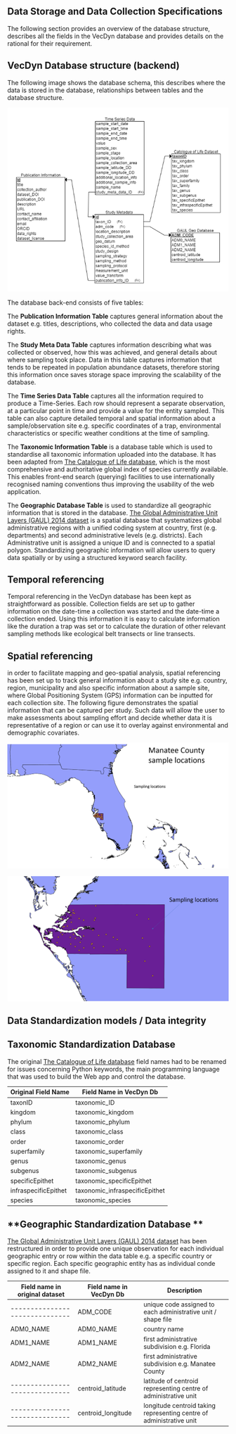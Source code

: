 ## Data Storage and Data Collection Specifications


The following section provides an overview of the database structure, describes all the fields in the VecDyn database and provides details on the rational for their requirement.

## VecDyn Database structure (backend)

The following image shows the database schema, this describes where the data is stored in the database, relationships between tables and the database structure.

![](images/erdplus-diagram.png)



The database back-end consists of five tables:

The **Publication Information Table**  captures general information about the dataset e.g. titles,  descriptions,  who collected the data and data usage rights.

The **Study Meta Data Table** captures information describing what was collected or observed, how this was achieved,  and general details about where sampling took place. Data in this table captures information that tends to be repeated in population abundance datasets, therefore storing this information once saves storage space improving the scalability of the database.

The **Time Series Data Table** captures all the information required to produce a Time-Series. Each row should represent a separate observation, at a particular point in time and provide a value for the entity sampled. This table can also capture detailed temporal and spatial information about a sample/observation site e.g. specific coordinates of a trap, environmental characteristics or specific weather conditions at the time of sampling.

The **Taxonomic Information Table**  is a database table which is used to standardise all  taxonomic information uploaded into the database. It has been adapted from [The Catalogue of Life database](http://www.catalogueoflife.org), which is the most comprehensive and authoritative global index of species currently available. This enables  front-end search (querying) facilities to use internationally recognised naming conventions thus improving the usability of the web application.

The **Geographic Database Table** is used to standardize all geographic information that is stored in the database. [The Global Administrative Unit Layers (GAUL) 2014 dataset](http://www.fao.org/geonetwork/srv/en/metadata.show?id=12691) is a spatial database that systematizes global administrative regions with a unified coding system at country, first (e.g. departments) and second administrative levels (e.g. districts). Each Administrative unit is assigned a unique ID and is connected to a spatial polygon. Standardizing  geographic information will allow users to query data spatially or by using a structured keyword search facility.


## Temporal referencing

Temporal referencing in the VecDyn database has been kept as straightforward as possible.
Collection fields are set up to gather information on the date-time a collection was started
and the date-time a collection ended.  Using this information it is easy to calculate information
like the duration a trap was set or to calculate the duration of other relevant sampling methods
like ecological belt transects or line transects.

## Spatial referencing

in order to facilitate mapping and geo-spatial analysis, spatial referencing has been set up to track general information about a study site e.g. country, region, municipality and also specific information about a sample site, where Global Positioning System (GPS) information can be inputted for each collection site. The following figure demonstrates the spatial information that can be captured per study. Such data will allow the user to make assessments about sampling effort and decide whether data it is representative of a region or can use it to overlay against environmental and demographic covariates.



![](images/sample-site-1.png)


![](images/sample-site-2.png)



## Data Standardization models / Data integrity

## **Taxonomic Standardization Database**

The original [The Catalogue of Life database](http://www.catalogueoflife.org) field names had to be renamed for issues concerning Python keywords, the main programming language that was used to build the Web app and control the database.

| Original Field Name  | Field Name in VecDyn Db        |
| -------------------- | ------------------------------ |
| taxonID              | taxonomic_ID                   |
| kingdom              | taxonomic_kingdom              |
| phylum               | taxonomic_phylum               |
| class                | taxonomic_class                |
| order                | taxonomic_order                |
| superfamily          | taxonomic_superfamily          |
| genus                | taxonomic_genus                |
| subgenus             | taxonomic_subgenus             |
| specificEpithet      | taxonomic_specificEpithet      |
| infraspecificEpithet | taxonomic_infraspecificEpithet |
| species              | taxonomic_species              |



## **Geographic Standardization Database **

[The Global Administrative Unit Layers (GAUL) 2014 dataset](http://www.fao.org/geonetwork/srv/en/metadata.show?id=12691) has been restructured in order to provide one unique observation for each individual geographic entry  or row within the data table e.g. a specific country or specific region. Each specific geographic entity has as individual conde assigned to it and shape file.

| Field name  in original dataset | Field name in VecDyn Db | Description                                                  |
| ------------------------------- | ----------------------- | ------------------------------------------------------------ |
| ------------------------------  | ADM_CODE                | unique code assigned to each administrative unit / shape file |
| ADM0_NAME                       | ADM0_NAME               | country name                                                 |
| ADM1_NAME                       | ADM1_NAME               | first administrative subdivision e.g. Florida                |
| ADM2_NAME                       | ADM2_NAME               | first administrative subdivision e.g. Manatee County         |
| ------------------------------  | centroid_latitude       | latitude of centroid representing centre of administrative unit |
| ------------------------------  | centroid_longitude      | longitude centroid taking representing centre of administrative unit |

<!--![](images/gual-world-map.png)

![](images/gaul-us-mex-map.png) -->
